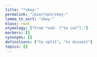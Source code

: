 ```yaml
---
title: "*skey-"
permalink: "/pie/root/skey-"
lemma_to_sort: "skey-"
klass: root
etymology: ["From *sek- (“to cut”)."]
markers: []
synonyms: []
definitions: ["to split", "to dissect"]
topics: []
---
```

